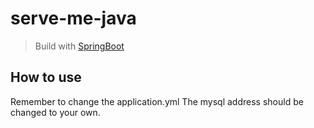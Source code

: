 # serve-me-java

> Build with [SpringBoot](https://spring.io/projects/spring-boot/)

## How to use

Remember to change the application.yml
The mysql address should be changed to your own.